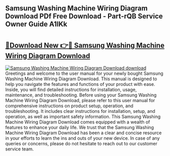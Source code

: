 ## Samsung Washing Machine Wiring Diagram Download PDf Free Download - Part-rQB Service Owner Guide A1lKk

# <h2><a href="http://dfl0kn.blite.top/?on=Samsung+Washing+Machine+Wiring+Diagram+Download">🔗Download New 👉🔴 Samsung Washing Machine Wiring Diagram Download</a></h2>

[![Samsung Washing Machine Wiring Diagram Download download](https://i.imgur.com/lujVjoI.png)](http://dfl0kn.blite.top/?on=Samsung+Washing+Machine+Wiring+Diagram+Download)
Greetings and welcome to the user manual for your newly bought Samsung Washing Machine Wiring Diagram Download. This manual is designed to help you navigate the features and functions of your product with ease. Inside, you will find detailed instructions for installation, usage, maintenance, and troubleshooting. Before using your Samsung Washing Machine Wiring Diagram Download, please refer to this user manual for comprehensive instructions on product setup, operation, and troubleshooting. It includes clear instructions for installation, setup, and operation, as well as important safety information. This Samsung Washing Machine Wiring Diagram Download comes equipped with a wealth of features to enhance your daily life. We trust that the Samsung Washing Machine Wiring Diagram Download has been a clear and concise resource in your efforts to learn the ins and outs of your new device. In case of any queries or concerns, please do not hesitate to reach out to our customer service team.
